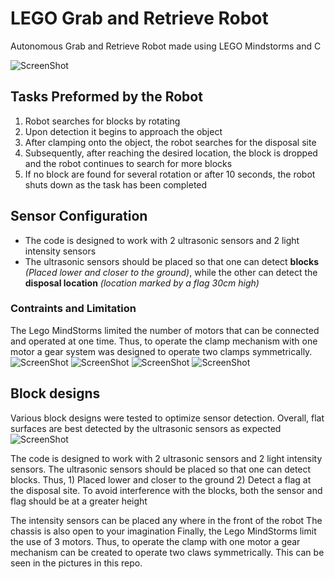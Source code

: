 # LEGO Grab and Retrieve Robot
Autonomous Grab and Retrieve Robot made using LEGO Mindstorms and C

![ScreenShot](https://raw.githubusercontent.com/DevanshV/LEGO-Grab-and-Retrieve-Robot/master/Lego%20Robot%20Pictures/full%20robot%202.jpg)

## Tasks Preformed by the Robot
1. Robot searches for blocks by rotating
2. Upon detection it begins to approach the object
3. After clamping onto the object, the robot searches for the disposal site
4. Subsequently, after reaching the desired location, the block is dropped and the robot continues to search for more blocks
6. If no block are found for several rotation or after 10 seconds, the robot shuts down as the task has been completed

## Sensor Configuration
* The code is designed to work with 2 ultrasonic sensors and 2 light intensity sensors
* The ultrasonic sensors should be placed so that one can detect **blocks** _(Placed lower and closer to the ground)_, while the other can detect the **disposal location** _(location marked by a flag 30cm high)_

### Contraints and Limitation 
The Lego MindStorms limited the number of motors that can be connected and operated at one time. Thus, to operate the clamp mechanism with one motor
a gear system was designed to operate two clamps symmetrically. <br />
![ScreenShot](https://raw.githubusercontent.com/DevanshV/LEGO-Grab-and-Retrieve-Robot/master/Lego%20Robot%20Pictures/Clamping%20mechanism%202.jpg)
![ScreenShot](https://raw.githubusercontent.com/DevanshV/LEGO-Grab-and-Retrieve-Robot/master/Lego%20Robot%20Pictures/Clamping%20mechanism.jpg)
![ScreenShot](https://raw.githubusercontent.com/DevanshV/LEGO-Grab-and-Retrieve-Robot/master/Lego%20Robot%20Pictures/Clamping%20mechanism.jpg)
![ScreenShot](https://raw.githubusercontent.com/DevanshV/LEGO-Grab-and-Retrieve-Robot/master/Lego%20Robot%20Pictures/robot%20after%20clamp%20.jpg)

## Block designs
Various block designs were tested to optimize sensor detection. Overall, flat surfaces are best detected by the ultrasonic sensors as expected
![ScreenShot](https://raw.githubusercontent.com/DevanshV/LEGO-Grab-and-Retrieve-Robot/master/Lego%20Robot%20Pictures/various%20clamp%20designs.jpg)


The code is designed to work with 2 ultrasonic sensors and 2 light intensity sensors.
The ultrasonic sensors should be placed so that one can detect blocks.
Thus, 1) Placed lower and closer to the ground
      2) Detect a flag at the disposal site. To avoid interference with the blocks, both the
         sensor and flag should be at a greater height

The intensity sensors can be placed any where in the front of the robot
The chassis is also open to your imagination
Finally, the Lego MindStorms limit the use of 3 motors. Thus, to operate the clamp with one motor
a gear mechanism can be created to operate two claws symmetrically. This can be seen in the pictures 
in this repo.
